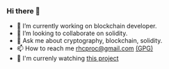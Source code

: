 ### Hi there 👋

- 🔭 I’m currently working on blockchain developer.
- 👯 I’m looking to collaborate on solidity.
- 💬 Ask me about cryptography, blockchain, solidity.
- 📫 How to reach me rhcproc@gmail.com [(GPG)](https://github.com/rhcproc/rhcproc/blob/main/pubkey.asc)
- 🔭 I'm currenly watching [this project](https://github.com/stars/rhcproc/lists/todo)
 
